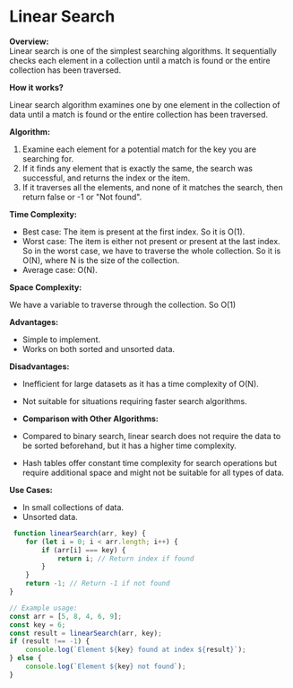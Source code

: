 # Linear Search

**Overview:**  
Linear search is one of the simplest searching algorithms. It sequentially checks each element in a collection until a match is found or the entire collection has been traversed.

**How it works?** 

Linear search algorithm examines one by one element in the collection of data until a match is found or the entire collection has been traversed.

**Algorithm:**  
1. Examine each element for a potential match for the key you are searching for.
2. If it finds any element that is exactly the same, the search was successful, and returns the index or the item.
3. If it traverses all the elements, and none of it matches the search, then return false or -1 or "Not found".

**Time Complexity:**  
- Best case: The item is present at the first index. So it is O(1).
- Worst case: The item is either not present or present at the last index. So in the worst case, we have to traverse the whole collection. So it is O(N), where N is the size of the collection.
- Average case: O(N).

**Space Complexity:**  

We have a variable to traverse through the collection. So O(1)

**Advantages:**  
- Simple to implement.
- Works on both sorted and unsorted data.

**Disadvantages:**  
- Inefficient for large datasets as it has a time complexity of O(N).
- Not suitable for situations requiring faster search algorithms.

- **Comparison with Other Algorithms:**  
- Compared to binary search, linear search does not require the data to be sorted beforehand, but it has a higher time complexity.
- Hash tables offer constant time complexity for search operations but require additional space and might not be suitable for all types of data.

**Use Cases:**  
- In small collections of data.
- Unsorted data.

```javascript
 function linearSearch(arr, key) {
    for (let i = 0; i < arr.length; i++) {
        if (arr[i] === key) {
            return i; // Return index if found
        }
    }
    return -1; // Return -1 if not found
}

// Example usage:
const arr = [5, 8, 4, 6, 9];
const key = 6;
const result = linearSearch(arr, key);
if (result !== -1) {
    console.log(`Element ${key} found at index ${result}`);
} else {
    console.log(`Element ${key} not found`);
}
```
